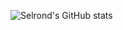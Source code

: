 ![Selrond's GitHub stats](https://github-readme-stats.vercel.app/api?username=selrond&count_private=true&show_icons=true&theme=ayu-mirage&custom_title=Me%2C+as+seen+by+GitHub)
